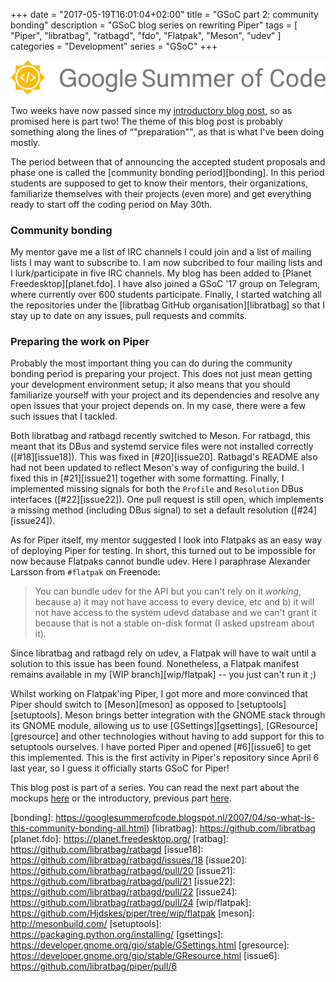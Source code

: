 +++
date = "2017-05-19T16:01:04+02:00"
title = "GSoC part 2: community bonding"
description = "GSoC blog series on rewriting Piper"
tags = [ "Piper", "libratbag", "ratbagd", "fdo", "Flatpak", "Meson", "udev" ]
categories = "Development"
series = "GSoC"
+++

![GSoC logo horizontal](/img/blog/gsoc-part-1/GSoC-logo-horizontal.svg)

Two weeks have now passed since my [introductory blog post](/blog/gsoc-part-1),
so as promised here is part two! The theme of this blog post is probably
something along the lines of <q>"preparation"</q>, as that is what I've been
doing mostly.

The period between that of announcing the accepted student proposals and phase
one is called the [community bonding period][bonding]. In this period students
are supposed to get to know their mentors, their organizations, familiarize
themselves with their projects (even more) and get everything ready to start
off the coding period on May 30th.

### Community bonding

My mentor gave me a list of IRC channels I could join and a list of mailing
lists I may want to subscribe to. I am now subcribed to four mailing lists and I
lurk/participate in five IRC channels. My blog has been added to [Planet
Freedesktop][planet.fdo]. I have also joined a GSoC '17 group on Telegram, where
currently over 600 students participate. Finally, I started watching all the
repositories under the [libratbag GitHub organisation][libratbag] so that I stay
up to date on any issues, pull requests and commits.

### Preparing the work on Piper

Probably the most important thing you can do during the community bonding period
is preparing your project. This does not just mean getting your development
environment setup; it also means that you should familiarize yourself with your
project and its dependencies and resolve any open issues that your project
depends on. In my case, there were a few such issues that I tackled.

Both libratbag and ratbagd recently switched to Meson. For ratbagd, this meant
that its DBus and systemd service files were not installed correctly
([#18][issue18]). This was fixed in [#20][issue20]. Ratbagd's README also had
not been updated to reflect Meson's way of configuring the build. I fixed this
in [#21][issue21] together with some formatting. Finally, I implemented
missing signals for both the `Profile` and `Resolution` DBus interfaces
([#22][issue22]). One pull request is still open, which implements a missing
method (including DBus signal) to set a default resolution ([#24][issue24]).

As for Piper itself, my mentor suggested I look into Flatpaks as an easy way of
deploying Piper for testing. In short, this turned out to be impossible for now
because Flatpaks cannot bundle udev. Here I paraphrase Alexander Larsson from
`#flatpak` on Freenode:

> You can bundle udev for the API but you can't rely on it *working*, because
a) it may not have access to every device, etc and b) it will not have access to
the system udevd database and we can't grant it because that is not a stable
on-disk format (I asked upstream about it).

Since libratbag and ratbagd rely on udev, a Flatpak will have to wait until a
solution to this issue has been found. Nonetheless, a Flatpak manifest remains
available in my [WIP branch][wip/flatpak] -- you just can't run it ;)

Whilst working on Flatpak'ing Piper, I got more and more convinced that Piper
should switch to [Meson][meson] as opposed to [setuptools][setuptools]. Meson
brings better integration with the GNOME stack through its GNOME module,
allowing us to use [GSettings][gsettings], [GResource][gresource] and other
technologies without having to add support for this to setuptools ourselves. I
have ported Piper and opened [#6][issue6] to get this implemented. This is the
first activity in Piper's repository since April 6 last year, so I guess it
officially starts GSoC for Piper!

This blog post is part of a series. You can read the next part about the mockups
[here](/blog/gsoc-part-3) or the introductory, previous part [here](/blog/gsoc-part-1).

[bonding]: https://googlesummerofcode.blogspot.nl/2007/04/so-what-is-this-community-bonding-all.html)
[libratbag]: https://github.com/libratbag
[planet.fdo]: https://planet.freedesktop.org/
[ratbag]: https://github.com/libratbag/ratbagd
[issue18]: https://github.com/libratbag/ratbagd/issues/18
[issue20]: https://github.com/libratbag/ratbagd/pull/20
[issue21]: https://github.com/libratbag/ratbagd/pull/21
[issue22]: https://github.com/libratbag/ratbagd/pull/22
[issue24]: https://github.com/libratbag/ratbagd/pull/24
[wip/flatpak]: https://github.com/Hjdskes/piper/tree/wip/flatpak
[meson]: http://mesonbuild.com/
[setuptools]: https://packaging.python.org/installing/
[gsettings]: https://developer.gnome.org/gio/stable/GSettings.html
[gresource]: https://developer.gnome.org/gio/stable/GResource.html
[issue6]: https://github.com/libratbag/piper/pull/6

